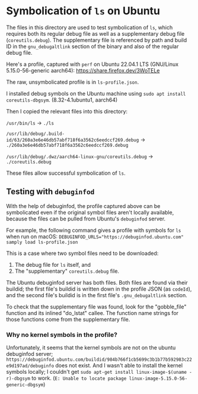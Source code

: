 # Symbolication of `ls` on Ubuntu

The files in this directory are used to test symbolication of `ls`, which requires both its regular debug file as well as a supplementary debug file (`coreutils.debug`). The supplementary file is referenced by path and build ID in the `gnu_debugaltlink` section of the binary and also of the regular debug file.

Here's a profile, captured with `perf` on Ubuntu 22.04.1 LTS (GNU/Linux 5.15.0-56-generic aarch64): https://share.firefox.dev/3WoTELe

The raw, unsymbolicated profile is in `ls-profile.json`.

I installed debug symbols on the Ubuntu machine using `sudo apt install coreutils-dbgsym`. (8.32-4.1ubuntu1, aarch64)

Then I copied the relevant files into this directory:

`/usr/bin/ls` -> `./ls`

`/usr/lib/debug/.build-id/63/260a3e6e46db57abf718f6a3562c6eedccf269.debug` -> `./260a3e6e46db57abf718f6a3562c6eedccf269.debug`

`/usr/lib/debug/.dwz/aarch64-linux-gnu/coreutils.debug` -> `./coreutils.debug`

These files allow successful symbolication of `ls`.

## Testing with `debuginfod`

With the help of debuginfod, the profile captured above can be symbolicated even if the original symbol files aren't locally available, because the files can be pulled from Ubuntu's `debuginfod` server.

For example, the following command gives a profile with symbols for `ls` when run on macOS:
`DEBUGINFOD_URLS="https://debuginfod.ubuntu.com" samply load ls-profile.json`

This is a case where two symbol files need to be downloaded:

 1. The debug file for `ls` itself, and
 2. The "supplementary" `coreutils.debug` file.

The Ubuntu debuginfod server has both files. Both files are found via their buildid; the first file's buildid is written down in the profile JSON (as `codeId`), and the second file's buildid is in the first file's `.gnu_debugaltlink` section.

To check that the supplementary file was found, look for the "gobble_file" function and its inlined "do_lstat" callee.
The function name strings for those functions come from the supplementary file.

### Why no kernel symbols in the profile?

Unfortunately, it seems that the kernel symbols are not on the ubuntu debuginfod server; `https://debuginfod.ubuntu.com/buildid/984b766f1cb5699c3b1b77b592983c22e9d197ad/debuginfo` does not exist. And I wasn't able to install the kernel symbols locally; I couldn't get `sudo apt-get install linux-image-$(uname -r)-dbgsym` to work. (`E: Unable to locate package linux-image-5.15.0-56-generic-dbgsym`)
